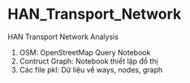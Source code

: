 # HAN_Transport_Network
HAN Transport Network Analysis

1. OSM: OpenStreetMap Query Notebook
1. Contruct Graph: Notebook thiết lập đồ thị
1. Các file pkl: Dữ liệu về ways, nodes, graph
